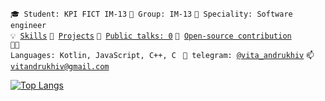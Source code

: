 <code>🎓 Student: KPI FICT IM-13</code>
<code>🎪 Group:  IM-13</code>
<code>👷 Speciality: Software engineer </code><br>
<code>💡 [Skills](SKILLS.md)</code>
<code>🧻 [Projects](PROJECTS.md)</code>
<code>📢 [Public talks: 0](TALKS.md)</code>
<code>👀 [Open-source contribution](CONTRIBUTION.md)</code><br>
<code>🧑‍💻 Languages: Kotlin, JavaScript, C++, C </code>
<code>💬 telegram: [@vita_andrukhiv](https://telegram.me/vita_andrukhiv)</code>
<code>📫 [vitandrukhiv@gmail.com](mailto:vitandrukhiv@gmail.com)</code>


[![Top Langs](https://github-readme-stats.vercel.app/api/top-langs/?username=vita133&layout=compact)](https://github.com/vita133/vita133/edit/main/README.md)

